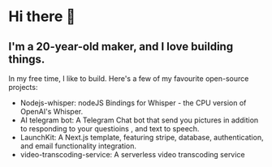 # Hi there 👋

## I'm a 20-year-old maker, and I love building things.

In my free time, I like to build. Here's a few of my favourite open-source projects:

- Nodejs-whisper: nodeJS Bindings for Whisper - the CPU version of OpenAI's Whisper.
- AI telegram bot: A Telegram Chat bot that send you pictures in addition to responding to your questioins , and text to speech.
- LaunchKit: A Next.js template, featuring stripe, database, authentication, and email functionality integration.
- video-transcoding-service: A serverless video transcoding service
